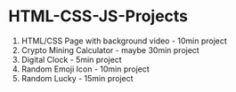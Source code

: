 # HTML-CSS-JS-Projects
1. HTML/CSS Page with background video - 10min project
2. Crypto Mining Calculator - maybe 30min project
3. Digital Clock - 5min project
4. Random Emoji Icon - 10min project
5. Random Lucky - 15min project